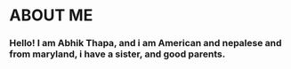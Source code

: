 # ABOUT ME
<!DOCTYPE html>
<h3>Hello! I am Abhik Thapa, and i am American and nepalese and from maryland, i have a sister, and good parents.</h3>
<html>

 <head>

   

 </head>

 <body>

   

 </body>

</html>















